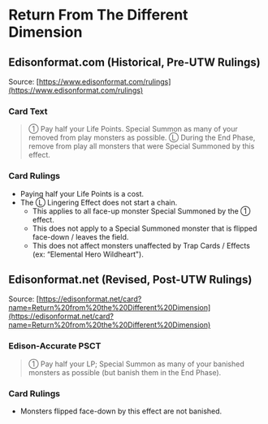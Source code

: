 # Return From The Different Dimension

## Edisonformat.com (Historical, Pre-UTW Rulings)

Source: [https://www.edisonformat.com/rulings](https://www.edisonformat.com/rulings)

### Card Text

> ① Pay half your Life Points. Special Summon as many of your removed from play monsters as possible. Ⓛ During the End Phase, remove from play all monsters that were Special Summoned by this effect.

### Card Rulings

*   Paying half your Life Points is a cost.
*   The Ⓛ Lingering Effect does not start a chain.
    *   This applies to all face-up monster Special Summoned by the ① effect.
    *   This does not apply to a Special Summoned monster that is flipped face-down / leaves the field.
    *   This does not affect monsters unaffected by Trap Cards / Effects (ex: “Elemental Hero Wildheart").

## Edisonformat.net (Revised, Post-UTW Rulings)

Source: [https://edisonformat.net/card?name=Return%20from%20the%20Different%20Dimension](https://edisonformat.net/card?name=Return%20from%20the%20Different%20Dimension)

### Edison-Accurate PSCT

> ① Pay half your LP; Special Summon as many of your banished monsters as possible (but banish them in the End Phase).

### Card Rulings

*   Monsters flipped face-down by this effect are not banished.
            